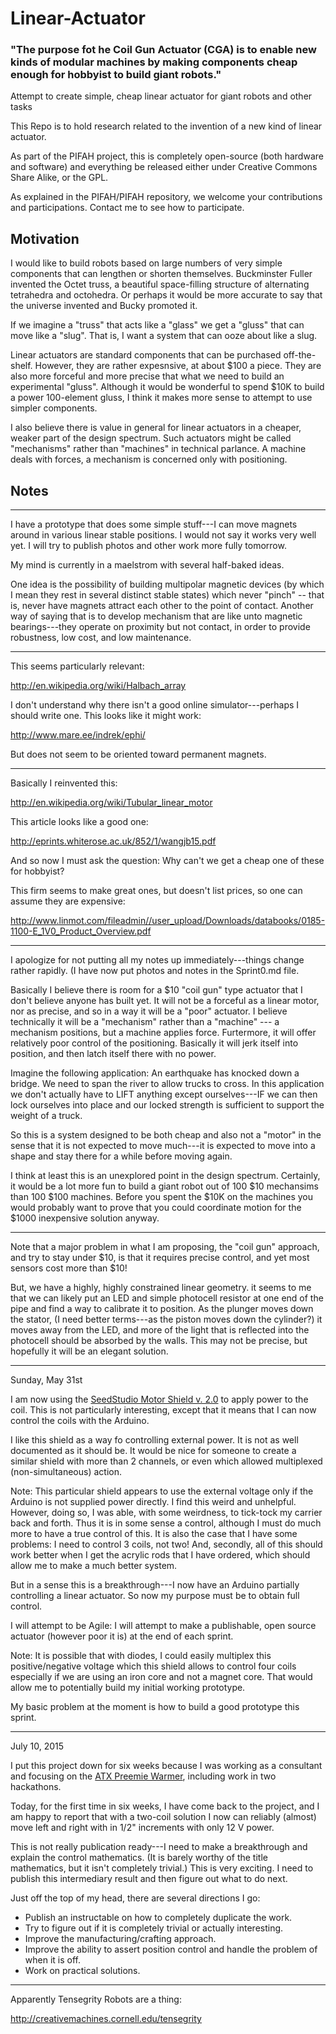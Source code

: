 # Linear-Actuator


### "The purpose fot he Coil Gun Actuator (CGA) is to enable new kinds of modular machines by making components cheap enough for hobbyist to build giant robots."



Attempt to create simple, cheap linear actuator for giant robots and other tasks

This Repo is to hold research related to the invention of a new kind of linear actuator.

As part of the PIFAH project, this is completely open-source (both hardware and software) and everything be released either
under Creative Commons Share Alike, or the GPL.

As explained in the PIFAH/PIFAH repository, we welcome your contributions and participations.  Contact me to see how to
participate.

## Motivation

I would like to build robots based on large numbers of very simple components that can lengthen or shorten themselves.  Buckminster Fuller invented the Octet truss, a beautiful space-filling structure of alternating tetrahedra and octohedra. Or perhaps it would be more accurate to say that the universe invented and Bucky promoted it.

If we imagine a "truss" that acts like a "glass" we get a "gluss" that can move like a "slug".  That is, I want a system that can ooze about like a slug.

Linear actuators are standard components that can be purchased off-the-shelf.  However, they are rather expesnsive, at about $100 a piece. They are also more forceful and more precise that what we need to build an experimental "gluss".  Although it would be wonderful to spend $10K to build a power 100-element gluss, I think it makes more sense to attempt to use simpler components.

I also believe there is value in general for linear actuators in a cheaper, weaker part of the design spectrum.  Such actuators might be called "mechanisms" rather than "machines" in technical parlance. A machine deals with forces, a mechanism is concerned only with positioning.


## Notes

* * *

I have a prototype that does some simple stuff---I can move magnets around in various linear stable positions.
I would not say it works very well yet.  I will try to publish photos and other work more fully tomorrow.

My mind is currently in a maelstrom with several half-baked ideas.

One idea is the possibility of building multipolar magnetic devices (by which I mean they rest in several distinct 
stable states) which never "pinch" -- that is, never have magnets attract each other to the point of contact.  Another 
way of saying that is to develop mechanism that are like unto magnetic bearings---they operate on proximity but 
not contact, in order to provide robustness, low cost, and low maintenance.



* * *

This seems particularly relevant:

http://en.wikipedia.org/wiki/Halbach_array

I don't understand why there isn't a good online simulator---perhaps I should write one.  This looks like it might work:

http://www.mare.ee/indrek/ephi/

But does not seem to be oriented toward permanent magnets.

* * *

Basically I reinvented this:

http://en.wikipedia.org/wiki/Tubular_linear_motor

This article looks like a good one:

http://eprints.whiterose.ac.uk/852/1/wangjb15.pdf


And so now I must ask the question: Why can't we get a cheap one of these for hobbyist?

This firm seems to make great ones, but doesn't list prices, so one can assume they are expensive:

http://www.linmot.com/fileadmin//user_upload/Downloads/databooks/0185-1100-E_1V0_Product_Overview.pdf

* * *

I apologize for not putting all my notes up immediately---things change rather rapidly. (I have now put photos and notes in the Sprint0.md file.

Basically I believe there is room for a $10 "coil gun" type actuator that I don't believe anyone has built yet.  It
will not be a forceful as a linear motor, nor as precise, and so in a way it will be a "poor" actuator.  I believe 
technically it will be a "mechanism" rather than a "machine" --- a mechanism positions, but a machine applies force.
Furtermore, it will offer relatively poor control of the positioning.  Basically it will jerk itself into position, and then latch itself there with no power.

Imagine the following application: An earthquake has knocked down a bridge.  We need to span the river to allow trucks to cross.  In this application we don't actually have to LIFT anything except ourselves---IF we can then lock ourselves into place and our locked strength is sufficient to support the weight of a truck.

So this is a system designed to be both cheap and also not a "motor" in the sense that it is not expected to move much---it is expected to move into a shape and stay there for a while before moving again.

I think at least this is an unexplored point in the design spectrum.  Certainly, it would be a lot more fun to 
build a giant robot out of 100 $10 mechansims than 100 $100 machines.  Before you spent the $10K on the machines you 
would probably want to prove that you could coordinate motion for the $1000 inexpensive solution anyway.


* * *

Note that a major problem in what I am proposing, the "coil gun" approach, and try to stay under $10, is that it requires precise control, and yet most sensors cost more than $10!

But, we have a highly, highly constrained linear geometry.  it seems to me that we can likely put an LED and simple
photocell resistor at one end of the pipe and find a way to calibrate it to position.  As the plunger moves down the stator, (I need better terms---as the piston moves down the cylinder?) it moves away from the LED, and more of the light that is reflected into the photocell should be absorbed by the walls.  This may not be precise, but hopefully it will be an elegant solution.

* * * 

Sunday, May 31st

I am now using the [SeedStudio Motor Shield v. 2.0](http://www.seeedstudio.com/depot/Motor-Shield-V20-p-1377.html) to apply power to the coil.  This is not particularly interesting, except that it means that I can now control the coils with the Arduino.

I like this shield as a way fo controlling external power.  It is not as well documented as it should be.  It would be nice for someone to create a similar shield with more than 2 channels, or even which allowed multiplexed (non-simultaneous) action.

Note: This particular shield appears to use the external voltage only if the Arduino is not supplied power directly.  I find this weird and unhelpful.  However, doing so, I was able, with some weirdness, to tick-tock my carrier back and forth.  Thus it is in some sense a control, although I must do much more to have a true control of this.  It is also the case that I have some problems:  I need to control 3 coils, not two!  And, secondly, all of this should work better when I get the acrylic rods that I have ordered, which should allow me to make a much better system.

But in a sense this is a breakthrough---I now have an Arduino partially controlling a linear actuator.  So now my purpose must be to obtain full control.

I will attempt to be Agile: I will attempt to make a publishable, open source actuator (however poor it is) at the end of each sprint.

Note: It is possible that with diodes, I could easily multiplex this positive/negative voltage which this shield allows to control four coils especially if we are using an iron core and not a magnet core.  That would allow me to potentially build my initial working prototype.

My basic problem at the moment is how to build a good prototype this sprint.

* * *

July 10, 2015

I put this project down for six weeks because I was working as a consultant and focusing on the [ATX Preemie Warmer](http://pifah.github.io/ATX-Preemie/), including work in two hackathons.

Today, for the first time in six weeks, I have come back to the project, and I am happy to report that with a two-coil solution I now can reliably (almost) move left and right with in 1/2" increments with only 12 V power.

This is not really publication ready---I need to make a breakthrough and explain the control mathematics.  (It is barely worthy of the title mathematics, but it isn't completely trivial.)  This is very exciting.  I need to publish this intermediary result and then figure out what to do next.

Just off the top of my head, there are several directions I go:
* Publish an instructable on how to completely duplicate the work.
* Try to figure out if it is completely trivial or actually interesting.
* Improve the manufacturing/crafting approach.
* Improve the ability to assert position control and handle the problem of when it is off.
* Work on practical solutions.

* * *

Apparently Tensegrity Robots are a thing:

http://creativemachines.cornell.edu/tensegrity





